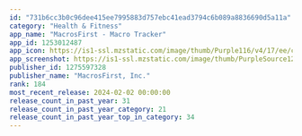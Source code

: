 ```yaml
---
id: "731b6cc3b0c96dee415ee7995883d757ebc41ead3794c6b089a8836690d5a11a"
category: "Health & Fitness"
app_name: "MacrosFirst - Macro Tracker"
app_id: 1253012487
app_icon: https://is1-ssl.mzstatic.com/image/thumb/Purple116/v4/17/ee/c1/17eec106-4bbf-9550-07e9-ed156f2abf42/AppIcon-0-0-1x_U007emarketing-0-10-0-85-220.png/1024x1024bb.png
app_screenshot: https://is1-ssl.mzstatic.com/image/thumb/PurpleSource126/v4/7f/82/4f/7f824f3f-e8a9-a900-015b-f7c824d337b4/70658015-0647-4a15-bc0d-1e0ee80bfb07_MF_App_Store_-_6.5_inch-01.png/1284x2778bb.png
publisher_id: 1275597328
publisher_name: "MacrosFirst, Inc."
rank: 184
most_recent_release: 2024-02-02 00:00:00
release_count_in_past_year: 31
release_count_in_past_year_category: 21
release_count_in_past_year_top_in_category: 34
---
```

